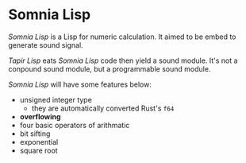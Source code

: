 # Somnia Lisp

*Somnia Lisp* is a Lisp for numeric calculation.
It aimed to be embed to generate sound signal.

*Tapir Lisp* eats *Somnia Lisp* code then yield a sound module.
It's not a conpound sound module, but a programmable sound module.

*Somnia Lisp* will have some features below:

- unsigned integer type
    - they are automatically converted Rust's `f64`
- **overflowing**
- four basic operators of arithmatic
- bit sifting
- exponential
- square root

